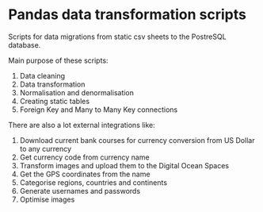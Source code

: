 # Pandas data transformation scripts

Scripts for data migrations from static csv sheets to the PostreSQL database.

Main purpose of these scripts:

1. Data cleaning
2. Data transformation
4. Normalisation and denormalisation
5. Creating static tables
6. Foreign Key and Many to Many Key connections

There are also a lot external integrations like:

1. Download current bank courses for currency conversion from US Dollar to any currency
2. Get currency code from currency name
3. Transform images and upload them to the Digital Ocean Spaces
4. Get the GPS coordinates from the name
5. Categorise regions, countries and continents
6. Generate usernames and passwords
7. Optimise images
